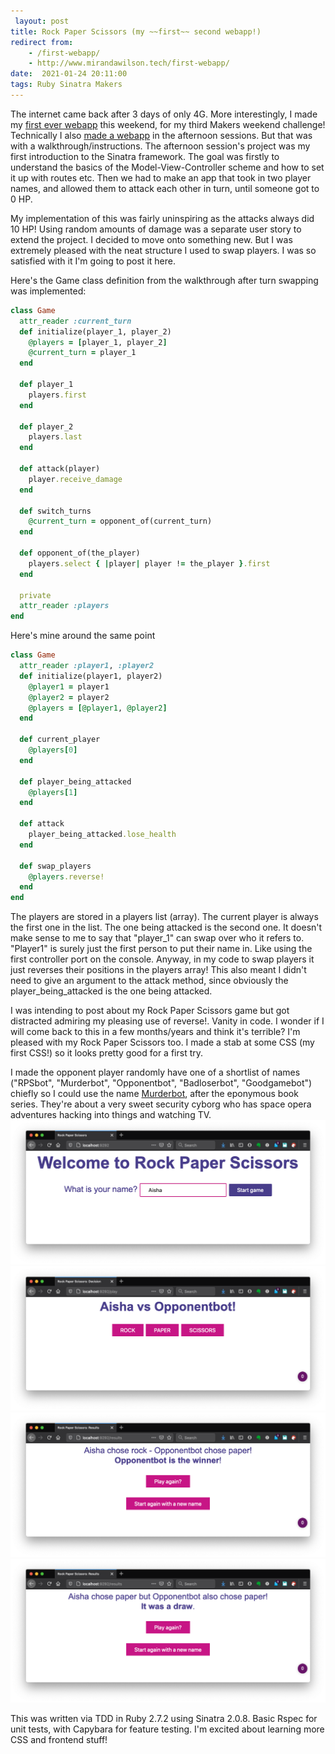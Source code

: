 ```yaml
---
 layout: post
title: Rock Paper Scissors (my ~~first~~ second webapp!)
redirect from:
    - /first-webapp/
    - http://www.mirandawilson.tech/first-webapp/
date:  2021-01-24 20:11:00
tags: Ruby Sinatra Makers
---
```

The internet came back after 3 days of only 4G. More interestingly, I made my [first ever webapp](https://github.com/mscwilson/rps-challenge) this weekend, for my third Makers weekend challenge! Technically I also [made a webapp](https://github.com/mscwilson/battle_sinatra) in the afternoon sessions. But that was with a walkthrough/instructions. The afternoon session's project was my first introduction to the Sinatra framework. The goal was firstly to understand the basics of the Model-View-Controller scheme and how to set it up with routes etc. Then we had to make an app that took in two player names, and allowed them to attack each other in turn, until someone got to 0 HP.

My implementation of this was fairly uninspiring as the attacks always did 10 HP! Using random amounts of damage was a separate user story to extend the project. I decided to move onto something new. But I was extremely pleased with the neat structure I used to swap players. I was so satisfied with it I'm going to post it here.

Here's the Game class definition from the walkthrough after turn swapping was implemented:
```ruby
class Game
  attr_reader :current_turn
  def initialize(player_1, player_2)
    @players = [player_1, player_2]
    @current_turn = player_1
  end

  def player_1
    players.first
  end

  def player_2
    players.last
  end

  def attack(player)
    player.receive_damage
  end

  def switch_turns
    @current_turn = opponent_of(current_turn)
  end

  def opponent_of(the_player)
    players.select { |player| player != the_player }.first
  end

  private
  attr_reader :players
end
```

Here's mine around the same point
```ruby
class Game
  attr_reader :player1, :player2
  def initialize(player1, player2)
    @player1 = player1
    @player2 = player2
    @players = [@player1, @player2]
  end

  def current_player
    @players[0]
  end

  def player_being_attacked
    @players[1]
  end

  def attack
    player_being_attacked.lose_health
  end

  def swap_players
    @players.reverse!
  end
end
```
The players are stored in a players list (array). The current player is always the first one in the list. The one being attacked is the second one. It doesn't make sense to me to say that "player_1" can swap over who it refers to. "Player1" is surely just the first person to put their name in. Like using the first controller port on the console. Anyway, in my code to swap players it just reverses their positions in the players array! This also meant I didn't need to give an argument to the attack method, since obviously the player_being_attacked is the one being attacked.

I was intending to post about my Rock Paper Scissors game but got distracted admiring my pleasing use of reverse!. Vanity in code. I wonder if I will come back to this in a few months/years and think it's terrible? I'm pleased with my Rock Paper Scissors too. I made a stab at some CSS (my first CSS!) so it looks pretty good for a first try.

I made the opponent player randomly have one of a shortlist of names ("RPSbot", "Murderbot", "Opponentbot", "Badloserbot", "Goodgamebot") chiefly so I could use the name [Murderbot](http://marthawells.com/murderbot.htm), after the eponymous book series. They're about a very sweet security cyborg who has space opera adventures hacking into things and watching TV.
![start page](/assets/images/2021-01/home_page.png)
![about to choose](/assets/images/2021-01/about_to_choose.png)
![lost the game](/assets/images/2021-01/results_lost.png)
![game was a draw](/assets/images/2021-01/results_draw.png)

This was written via TDD in Ruby 2.7.2 using Sinatra 2.0.8. Basic Rspec for unit tests, with Capybara for feature testing. I'm excited about learning more CSS and frontend stuff!
